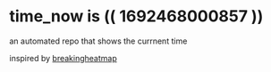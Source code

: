 # time_now is (( 1692468000857 ))

an automated repo that shows the currnent time

inspired by [breakingheatmap](https://github.com/breakingheatmap/breakingheatmap)